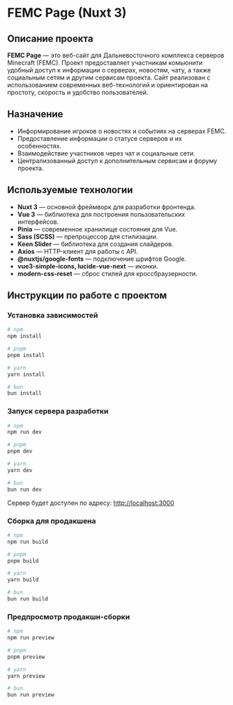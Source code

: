# FEMC Page (Nuxt 3)

## Описание проекта

**FEMC Page** — это веб-сайт для Дальневосточного комплекса серверов Minecraft (FEMC). Проект предоставляет участникам комьюнити удобный доступ к информации о серверах, новостям, чату, а также социальным сетям и другим сервисам проекта. Сайт реализован с использованием современных веб-технологий и ориентирован на простоту, скорость и удобство пользователей.

## Назначение

- Информирование игроков о новостях и событиях на серверах FEMC.
- Предоставление информации о статусе серверов и их особенностях.
- Взаимодействие участников через чат и социальные сети.
- Централизованный доступ к дополнительным сервисам и форуму проекта.

## Используемые технологии

- **Nuxt 3** — основной фреймворк для разработки фронтенда.
- **Vue 3** — библиотека для построения пользовательских интерфейсов.
- **Pinia** — современное хранилище состояния для Vue.
- **Sass (SCSS)** — препроцессор для стилизации.
- **Keen Slider** — библиотека для создания слайдеров.
- **Axios** — HTTP-клиент для работы с API.
- **@nuxtjs/google-fonts** — подключение шрифтов Google.
- **vue3-simple-icons, lucide-vue-next** — иконки.
- **modern-css-reset** — сброс стилей для кроссбраузерности.

## Инструкции по работе с проектом

### Установка зависимостей

```bash
# npm
npm install

# pnpm
pnpm install

# yarn
yarn install

# bun
bun install
```

### Запуск сервера разработки

```bash
# npm
npm run dev

# pnpm
pnpm dev

# yarn
yarn dev

# bun
bun run dev
```

Сервер будет доступен по адресу: [http://localhost:3000](http://localhost:3000)

### Сборка для продакшена

```bash
# npm
npm run build

# pnpm
pnpm build

# yarn
yarn build

# bun
bun run build
```

### Предпросмотр продакшн-сборки

```bash
# npm
npm run preview

# pnpm
pnpm preview

# yarn
yarn preview

# bun
bun run preview
```
